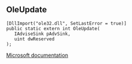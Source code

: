 ## OleUpdate

```
[DllImport("ole32.dll", SetLastError = true)]
public static extern int OleUpdate(
   IAdviseSink pAdvSink,
   uint dwReserved
);
```

[Microsoft documentation](TODO)
